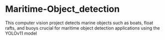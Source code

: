# Maritime-Object_detection
This computer vision project detects marine objects such as boats, float rafts, and buoys crucial for maritime object detection applications using the YOLOv11 model
